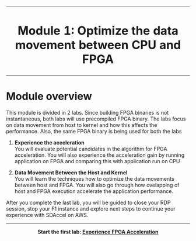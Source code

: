 <table>
<tr>
 <td align="center"><h1>Module 1: Optimize the data movement between CPU and FPGA
 </td>
</tr>
</table>

# Module overview

This module is divided in 2 labs. Since building FPGA binaries is not instantaneous, both labs will use precompiled FPGA binary. The labs focus on data movement from host to kernel and how this affects the performance. Also, the same FPGA binary is being used for both the labs

1. **Experience the acceleration** \
You will evaluate potential candidates in the algorithm for FPGA acceleration. You will also experience the acceleration gain by running application on FPGA and comparing this with application run on CPU

1. **Data Movement Between the Host and Kernel** \
You will learn the techniques how to optimize the data movements between host and FPGA. You will also go through how ovelapping of host and FPGA execution accelerate the application performance. 

After you complete the last lab, you will be guided to close your RDP session, stop your F1 instance and explore next steps to continue your experience with SDAccel on AWS.

---------------------------------------

<p align="center"><b>
Start the first lab: <a href="host_eval.md">Experience FPGA Acceleration</a>
</b></p>
